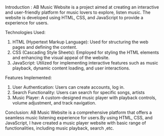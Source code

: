 Introduction :
AB Music Website is a project aimed at creating an interactive and user-friendly platform for music lovers to explore, listen music. The website is developed using HTML, CSS, and JavaScript to provide a experience for users.

Technologies Used:
1.	HTML (Hypertext Markup Language): Used for structuring the web pages and defining the content.
2.	CSS (Cascading Style Sheets): Employed for styling the HTML elements and enhancing the visual appeal of the website.
3.	JavaScript: Utilized for implementing interactive features such as music playback, dynamic content loading, and user interactions.

Features Implemented:
1.	User Authentication: Users can create accounts, log in.
2.	Search Functionality: Users can search for specific songs, artists
3.	Music Player: A custom-designed music player with playback controls, volume adjustment, and track navigation.


Conclusion:
AB Music Website is a comprehensive platform that offers a seamless music listening experience for users.By using HTML, CSS, and JavaScript, I have created a music player website with basic range of functionalities, including music playback, search ,etc.
